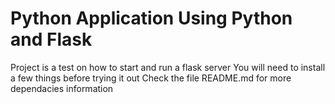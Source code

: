 # Python Application Using Python and Flask
Project is a test on how to start and run a flask server
You will need to install a few things before trying it out
Check the file README.md for more dependacies information
